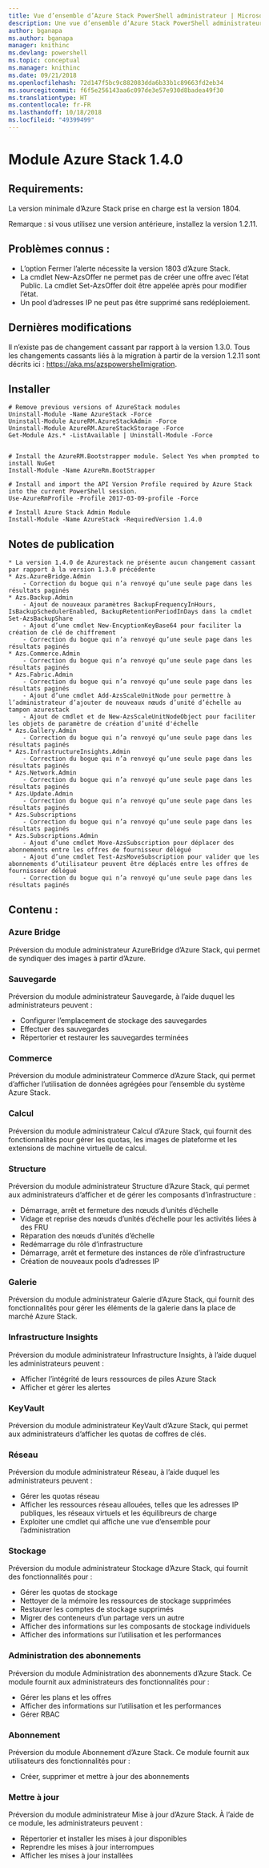 ```yaml
---
title: Vue d’ensemble d’Azure Stack PowerShell administrateur | Microsoft Docs
description: Une vue d’ensemble d’Azure Stack PowerShell administrateur avec des instructions sur les procédures d’installation et de configuration.
author: bganapa
ms.author: bganapa
manager: knithinc
ms.devlang: powershell
ms.topic: conceptual
ms.manager: knithinc
ms.date: 09/21/2018
ms.openlocfilehash: 72d147f5bc9c882083dda6b33b1c89663fd2eb34
ms.sourcegitcommit: f6f5e256143aa6c097de3e57e930d8badea49f30
ms.translationtype: HT
ms.contentlocale: fr-FR
ms.lasthandoff: 10/18/2018
ms.locfileid: "49399499"
---
```

# <a name="azure-stack-module-140"></a>Module Azure Stack 1.4.0

## <a name="requirements"></a>Requirements:
La version minimale d’Azure Stack prise en charge est la version 1804.

Remarque : si vous utilisez une version antérieure, installez la version 1.2.11.

## <a name="known-issues"></a>Problèmes connus :

- L’option Fermer l’alerte nécessite la version 1803 d’Azure Stack.
- La cmdlet New-AzsOffer ne permet pas de créer une offre avec l’état Public. La cmdlet Set-AzsOffer doit être appelée après pour modifier l’état.
- Un pool d’adresses IP ne peut pas être supprimé sans redéploiement.

## <a name="breaking-changes"></a>Dernières modifications
Il n’existe pas de changement cassant par rapport à la version 1.3.0. Tous les changements cassants liés à la migration à partir de la version 1.2.11 sont décrits ici : https://aka.ms/azspowershellmigration.

## <a name="install"></a>Installer
```
# Remove previous versions of AzureStack modules
Uninstall-Module -Name AzureStack -Force 
Uninstall-Module AzureRM.AzureStackAdmin -Force
Uninstall-Module AzureRM.AzureStackStorage -Force
Get-Module Azs.* -ListAvailable | Uninstall-Module -Force


# Install the AzureRM.Bootstrapper module. Select Yes when prompted to install NuGet
Install-Module -Name AzureRm.BootStrapper

# Install and import the API Version Profile required by Azure Stack into the current PowerShell session.
Use-AzureRmProfile -Profile 2017-03-09-profile -Force

# Install Azure Stack Admin Module
Install-Module -Name AzureStack -RequiredVersion 1.4.0
```
## <a name="release-notes"></a>Notes de publication
    * La version 1.4.0 de Azurestack ne présente aucun changement cassant par rapport à la version 1.3.0 précédente
    * Azs.AzureBridge.Admin
        - Correction du bogue qui n’a renvoyé qu’une seule page dans les résultats paginés
    * Azs.Backup.Admin
        - Ajout de nouveaux paramètres BackupFrequencyInHours, IsBackupSchedulerEnabled, BackupRetentionPeriodInDays dans la cmdlet Set-AzsBackupShare
        - Ajout d’une cmdlet New-EncyptionKeyBase64 pour faciliter la création de clé de chiffrement
        - Correction du bogue qui n’a renvoyé qu’une seule page dans les résultats paginés
    * Azs.Commerce.Admin
        - Correction du bogue qui n’a renvoyé qu’une seule page dans les résultats paginés
    * Azs.Fabric.Admin
        - Correction du bogue qui n’a renvoyé qu’une seule page dans les résultats paginés
        - Ajout d’une cmdlet Add-AzsScaleUnitNode pour permettre à l’administrateur d’ajouter de nouveaux nœuds d’unité d’échelle au tampon azurestack
        - Ajout de cmdlet et de New-AzsScaleUnitNodeObject pour faciliter les objets de paramètre de création d’unité d'échelle
    * Azs.Gallery.Admin
        - Correction du bogue qui n’a renvoyé qu’une seule page dans les résultats paginés
    * Azs.InfrastructureInsights.Admin
        - Correction du bogue qui n’a renvoyé qu’une seule page dans les résultats paginés
    * Azs.Network.Admin
        - Correction du bogue qui n’a renvoyé qu’une seule page dans les résultats paginés
    * Azs.Update.Admin
        - Correction du bogue qui n’a renvoyé qu’une seule page dans les résultats paginés
    * Azs.Subscriptions
        - Correction du bogue qui n’a renvoyé qu’une seule page dans les résultats paginés
    * Azs.Subscriptions.Admin
        - Ajout d’une cmdlet Move-AzsSubscription pour déplacer des abonnements entre les offres de fournisseur délégué
        - Ajout d’une cmdlet Test-AzsMoveSubscription pour valider que les abonnements d’utilisateur peuvent être déplacés entre les offres de fournisseur délégué
        - Correction du bogue qui n’a renvoyé qu’une seule page dans les résultats paginés

## <a name="content"></a>Contenu :
### <a name="azure-bridge"></a>Azure Bridge
Préversion du module administrateur AzureBridge d’Azure Stack, qui permet de syndiquer des images à partir d’Azure.

### <a name="backup"></a>Sauvegarde
Préversion du module administrateur Sauvegarde, à l’aide duquel les administrateurs peuvent :
- Configurer l’emplacement de stockage des sauvegardes
- Effectuer des sauvegardes
- Répertorier et restaurer les sauvegardes terminées

### <a name="commerce"></a>Commerce
Préversion du module administrateur Commerce d’Azure Stack, qui permet d’afficher l’utilisation de données agrégées pour l’ensemble du système Azure Stack.

### <a name="compute"></a>Calcul
Préversion du module administrateur Calcul d’Azure Stack, qui fournit des fonctionnalités pour gérer les quotas, les images de plateforme et les extensions de machine virtuelle de calcul.

### <a name="fabric"></a>Structure
Préversion du module administrateur Structure d’Azure Stack, qui permet aux administrateurs d’afficher et de gérer les composants d’infrastructure :
- Démarrage, arrêt et fermeture des nœuds d’unités d’échelle
- Vidage et reprise des nœuds d’unités d’échelle pour les activités liées à des FRU
- Réparation des nœuds d’unités d’échelle
- Redémarrage du rôle d’infrastructure
- Démarrage, arrêt et fermeture des instances de rôle d’infrastructure
- Création de nouveaux pools d’adresses IP

### <a name="gallery"></a>Galerie
Préversion du module administrateur Galerie d’Azure Stack, qui fournit des fonctionnalités pour gérer les éléments de la galerie dans la place de marché Azure Stack.

### <a name="infrastructure-insights"></a>Infrastructure Insights
Préversion du module administrateur Infrastructure Insights, à l’aide duquel les administrateurs peuvent :
- Afficher l’intégrité de leurs ressources de piles Azure Stack
- Afficher et gérer les alertes

### <a name="keyvault"></a>KeyVault
Préversion du module administrateur KeyVault d’Azure Stack, qui permet aux administrateurs d’afficher les quotas de coffres de clés.

### <a name="network"></a>Réseau
Préversion du module administrateur Réseau, à l’aide duquel les administrateurs peuvent :
- Gérer les quotas réseau
- Afficher les ressources réseau allouées, telles que les adresses IP publiques, les réseaux virtuels et les équilibreurs de charge
- Exploiter une cmdlet qui affiche une vue d’ensemble pour l’administration

### <a name="storage"></a>Stockage
Préversion du module administrateur Stockage d’Azure Stack,  qui fournit des fonctionnalités pour :
- Gérer les quotas de stockage
- Nettoyer de la mémoire les ressources de stockage supprimées
- Restaurer les comptes de stockage supprimés
- Migrer des conteneurs d’un partage vers un autre
- Afficher des informations sur les composants de stockage individuels
- Afficher des informations sur l’utilisation et les performances

### <a name="subscription-admin"></a>Administration des abonnements
Préversion du module Administration des abonnements d’Azure Stack.  Ce module fournit aux administrateurs des fonctionnalités pour :
- Gérer les plans et les offres
- Afficher des informations sur l’utilisation et les performances
- Gérer RBAC

### <a name="subscription"></a>Abonnement
Préversion du module Abonnement d’Azure Stack.  Ce module fournit aux utilisateurs des fonctionnalités pour :
- Créer, supprimer et mettre à jour des abonnements

### <a name="update"></a>Mettre à jour
Préversion du module administrateur Mise à jour d’Azure Stack.  À l’aide de ce module, les administrateurs peuvent :
- Répertorier et installer les mises à jour disponibles
- Reprendre les mises à jour interrompues
- Afficher les mises à jour installées
